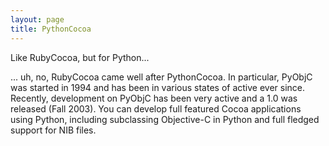 ```yaml
---
layout: page
title: PythonCocoa
---
```


Like RubyCocoa, but for Python... 

... uh, no, RubyCocoa came well after PythonCocoa.   In particular, PyObjC was started in 1994 and has been in various states of active ever since.  Recently, development on PyObjC has been very active and a 1.0 was released (Fall 2003).  You can develop full featured Cocoa applications using Python, including subclassing Objective-C in Python and full fledged support for NIB files.

